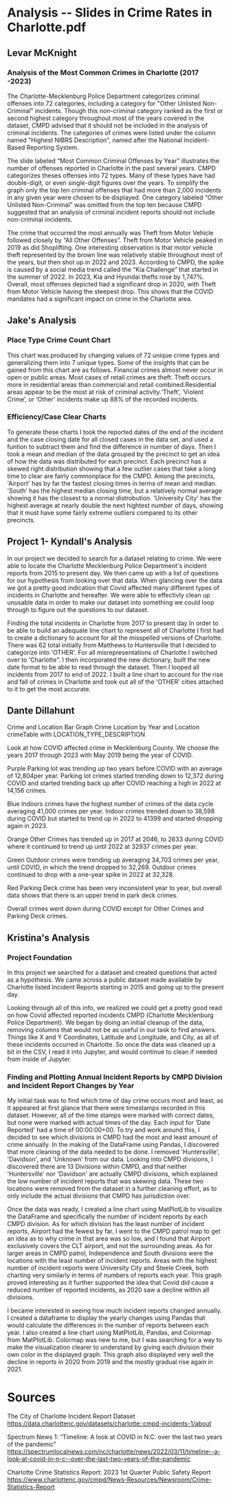 # Analysis -- Slides in Crime Rates in Charlotte.pdf

## Levar McKnight

### Analysis of the Most Common Crimes in Charlotte (2017 -2023)

The Charlotte-Mecklenburg Police Department categorizes criminal offenses into 72 categories, including a category for "Other Unlisted Non-Criminal" incidents.  Though this non-criminal category ranked as the first or second highest category throughout most of the years covered in the dataset, CMPD advised that it should not be included in the analysis of criminal incidents.
The categories of crimes were listed under the column named "Highest NIBRS Description", named after the National Incident-Based Reporting System.  

The slide labeled “Most Common Criminal Offenses by Year” illustrates the number of offenses reported in Charlotte in the past several years.  CMPD categorizes theses offenses into 72 types.  Many of these types have had double-digit, or even single-digit figures over the years.  To simplify the graph only the top ten criminal offenses that had more than 2,000 incidents in any given year were chosen to be displayed.  One category labeled “Other Unlisted Non-Criminal” was omitted from the top ten because CMPD suggested that an analysis of criminal incident reports should not include non-criminal incidents.

The crime that occurred the most annually was Theft from Motor Vehicle followed closely by “All Other Offenses”.  Theft from Motor Vehicle peaked in 2019 as did Shoplifting.  One interesting observation is that motor vehicle theft represented by the brown line was relatively stable throughout most of the years, but then shot up in 2022 and 2023.  According to CMPD, the spike is caused by a social media trend called the “Kia Challenge” that started in the summer of 2022.  In 2023, Kia and Hyundai thefts rose by 1,747%.  Overall, most offenses depicted had a significant drop in 2020, with Theft from Motor Vehicle having the steepest drop.  This shows that the COVID mandates had a significant impact on crime in the Charlotte area.

## Jake's Analysis
### Place Type Crime Count Chart
This chart was produced by changing values of 72 unique crime types and generalizing them into 7 unique types. Some of the insights that can be gained from this chart are as follows. Financial crimes almost never occur in open or public areas. Most cases of retail crimes are theft. Theft occurs more in residential areas than commercial and retail combined.Residential areas appear to be the most at risk of criminal activity.‘Theft’, ‘Violent Crime’, or ‘Other’ incidents  make up 88% of the recorded incidents.

### Efficiency/Case Clear Charts
To generate these charts I took the reported dates of the end of the incident and the case closing date for all closed cases in the data set, and used a funtion to subtract them and find the difference in number of days. Then I took a mean and median of the data grouped by the precinct to get an idea of how the data was distributed for each precinct. Each precinct has a skewed right distribution showing that a few outlier cases that take a long time to clear are fairly commonplace for the CMPD. Among the precincts, 'Airport' has by far the fastest closing times in terms of mean and median. 'South' has the highest median closing time, but a relatively normal average showing it has the closest to a normal distrobution. 'University City' has the highest average at nearly double the next hightest number of days, showing that it must have some fairly extreme outliers compared to its other precincts.

## Project 1- Kyndall's Analysis

In our project we decided to search for a dataset relating to crime. We were able to locate the Charlotte Mecklenburg Police Department's incident reports from 2015 to present day. We then came up with a list of questions for our hypothesis from looking over that data. 
When glancing over the data we got a pretty good indication that Covid affected many different types of incidents in Charlotte and hereafter. We were able to effectivly clean up unusable data in order to make our dataset into something we could loop through to figure out the questions to our dataset.

Finding the total incidents in Charlotte from 2017 to present day
In order to be able to build an adequate line chart to represent all of Charlotte I first had to create a dictionary to account for all the misspelled versions of Charlotte. There was 62 total initially from Matthews to Huntersville that I decided to categorize into 'OTHER'. For all misrepresentations of Charlotte I switched over to 'Charlotte".
I then incorporated the new dictionary, built the new date format to be able to read through the dataset. Then I looped all incidents from 2017 to end of 2022. I built a line chart to account for the rise and fall of crimes in Charlotte and took out all of the 'OTHER' cities attached to it to get the most accurate.

## Dante Dillahunt
Crime and Location
Bar Graph Crime Location by Year and Location
crimeTable with LOCATION_TYPE_DESCRIPTION


Look at how COVID affected crime in Mecklenburg County. We choose the years 2017 through 2023 with May 2019 being the year of COVID.

Purple
Parking lot was trending up two years before COVID with an average of 12,804per year.  Parking lot crimes started trending down to 12,372 during COVID and started trending back up after COVID reaching a high in 2022 at 14,156 crimes.

 Blue
Indoors crimes have the highest number of crimes of the data cycle averaging 41,000 crimes per year.  Indoor crimes trended down to 38,598 during COVID but started to trend up in 2022 to 41399 and started dropping again in 2023.

Orange
Other Crimes has trended up in 2017 at 2046, to 2633 during COVID where it continued to trend up until 2022 at 32937 crimes per year.

Green
Outdoor crimes were trending up averaging 34,703 crimes per year, until COVID, in which the trend dropped to 32,269. Outdoor crimes continued to drop with a one-year spike in 2022 at 32,328.

Red
Parking Deck crime has been very inconsistent year to year, but overall data shows that there is an upper trend in park deck crimes.

Overall crimes went down during COVID except for Other Crimes and Parking Deck crimes.

## Kristina's Analysis
### Project Foundation
In this project we searched for a dataset and created questions that acted as a hypothesis.
We came across a public dataset made available by Charlotte listed Incident Reports starting in 2015 and going up to the present day.

Looking through all of this info, we realized we could get a pretty good read on how Covid affected reported incidents CMPD (Charlotte Mecklenburg Police Department).
We began by doing an initial cleanup of the data, removing columns that would not be as useful in our task to find answers.
Things like X and Y Coordinates, Latitude and Longitude, and City, as all of these incidents occurred in Charlotte.
So once the data was cleaned up a bit in the CSV, I read it into Jupyter, and would continue to clean if needed from inside of Jupyter.

### Finding and Plotting Annual Incident Reports by CMPD Division and Incident Report Changes by Year
My initial task was to find which time of day crime occurs most and least, as it appeared at first glance that there were timestamps recorded in this dataset.
However, all of the time stamps were marked with correct dates, but none were marked with actual times of the day. Each input for 'Date Reported' had a time of 00:00:00+00.
To try and work around this, I decided to see which divisions in CMPD had the most and least amount of crime annually.
In the making of the DataFrame using Pandas, I discovered that more cleaning of the data needed to be done. I removed 'Huntersville', 'Davidson', and 'Unknown' from our data.
Looking into CMPD divisions, I discovered there are 13 Divisions within CMPD, and that neither 'Huntersville' nor 'Davidson' are actually CMPD divisions, which explained the low number of incident reports that was skewing data. These two locations were removed from the dataset in a further cleaning effort, as to only include the actual divisions that CMPD has jurisdiction over.

Once the data was ready, I created a line chart using MatPlotLib to visualize the DataFrame and specifically the number of incident reports by each CMPD division.
As for which division has the least number of incident reports, Airport had the fewest by far. I went to the CMPD patrol map to get an idea as to why crime in that area was so low, and I found that Airport exclusively covers the CLT airport, and not the surrounding areas. As for larger areas in CMPD patrol, Independence and South divisions were the locations with the least number of incident reports.
Areas with the highest number of incident reports were University City and Steele Creek, both charting very similarly in terms of numbers of reports each year.
This graph proved interesting as it further supported the idea that Covid did cause a reduced number of reported incidents, as 2020 saw a decline within all divisions.

I became interested in seeing how much incident reports changed annually. I created a dataframe to display the yearly changes using Pandas that would calculate the differences in the number of reports between each year. I also created a line chart using MatPlotLib, Pandas, and Colormap from MatPlotLib. Colormap was new to me, but I was searching for a way to make the visualization clearer to understand by giving each division their own color in the displayed graph. This graph also displayed very well the decline in reports in 2020 from 2019 and the mostly gradual rise again in 2021.

# Sources
The City of Charlotte Incident Report Dataset
https://data.charlottenc.gov/datasets/charlotte::cmpd-incidents-1/about

Spectrum News 1: “Timeline: A look at COVID in N.C. over the last two years of the pandemic”
https://spectrumlocalnews.com/nc/charlotte/news/2022/03/11/timeline--a-look-at-covid-in-n-c--over-the-last-two-years-of-the-pandemic

Charlotte Crime Statistics Report: 2023 1st Quarter Public Safety Report
https://www.charlottenc.gov/cmpd/News-Resources/Newsroom/Crime-Statistics-Report
